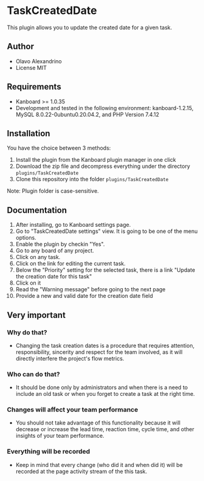 TaskCreatedDate
==============================

This plugin allows you to update the created date for a given task.

Author
------

- Olavo Alexandrino
- License MIT

Requirements
------------

- Kanboard >= 1.0.35
- Development and tested in the following environment: kanboard-1.2.15, MySQL 8.0.22-0ubuntu0.20.04.2, and PHP Version 7.4.12

Installation
------------

You have the choice between 3 methods:

1. Install the plugin from the Kanboard plugin manager in one click
2. Download the zip file and decompress everything under the directory `plugins/TaskCreatedDate`
3. Clone this repository into the folder `plugins/TaskCreatedDate`

Note: Plugin folder is case-sensitive.

Documentation
-------------

1. After installing, go to Kanboard settings page.
2. Go to "TaskCreatedDate settings" view. It is going to be one of the menu options.
3. Enable the plugin by checkin "Yes".
4. Go to any board of any project.
5. Click on any task.
6. Click on the link for editing the current task.
7. Below the "Priority" setting for the selected task, there is a link "Update the creation date for this task"
8. Click on it
9. Read the "Warning message" before going to the next page
10. Provide a new and valid date for the creation date field

Very important
-------------

### Why do that?

* Changing the task creation dates is a procedure that requires attention, responsibility, sincerity and respect for the team involved, as it will directly interfere the project's flow metrics.

### Who can do that?

* It should be done only by administrators and when there is a need to include an old task or when you forget to create a task at the right time.

### Changes will affect your team performance

* You should not take advantage of this functionality because it will decrease or increase the lead time, reaction time, cycle time, and other insights of your team performance.

### Everything will be recorded

* Keep in mind that every change (who did it and when did it) will be recorded at the page activity stream of the this task.


